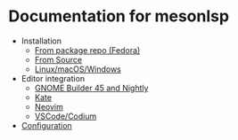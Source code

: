 # Documentation for mesonlsp
- Installation
  - [From package repo (Fedora)](PackageInstall.md)
  - [From Source](SourceInstall.md)
  - [Linux/macOS/Windows](ReleaseInstall.md)
- Editor integration
  - [GNOME Builder 45 and Nightly](BuilderNightly.md)
  - [Kate](Kate.md)
  - [Neovim](Neovim.md)
  - [VSCode/Codium](VSCode.md)
- [Configuration](Configuration.md)
